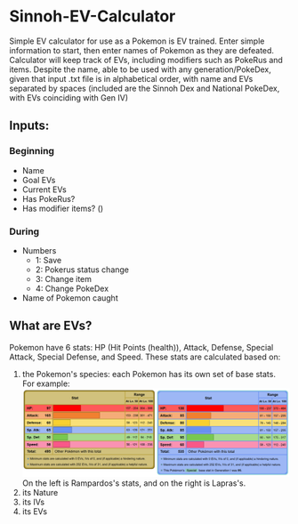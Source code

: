# Sinnoh-EV-Calculator

Simple EV calculator for use as a Pokemon is EV trained.
Enter simple information to start, then enter names of Pokemon as they are defeated.
Calculator will keep track of EVs, including modifiers such as PokeRus and items.
Despite the name, able to be used with any generation/PokeDex, given that input .txt file is in alphabetical order, with name and EVs separated by spaces (included are the Sinnoh Dex and National PokeDex, with EVs coinciding with Gen IV)

## Inputs:
### Beginning
- Name
- Goal EVs
- Current EVs
- Has PokeRus?
- Has modifier items? ()
### During
- Numbers
    - 1: Save
    - 2: Pokerus status change
    - 3: Change item
    - 4: Change PokeDex
- Name of Pokemon caught

## What are EVs?
Pokemon have 6 stats: HP (Hit Points (health)), Attack, Defense, Special Attack, Special Defense, and Speed. These stats are calculated based on:
1. the Pokemon's species: each Pokemon has its own set of base stats. For example:
    ![comparison of Rampardos vs Lapras's stats](comparison.png "Rampardos vs Lapras Stats")
    On the left is Rampardos's stats, and on the right is Lapras's.
3. its Nature
4. its IVs
5. its EVs
